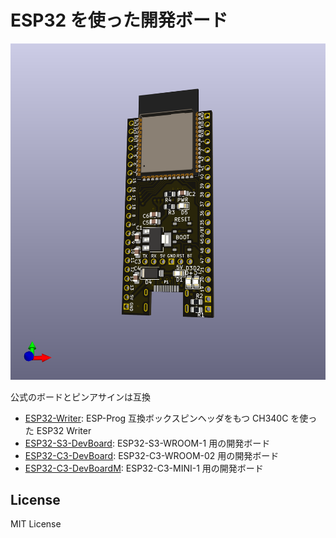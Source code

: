 # ESP32 を使った開発ボード

![](ESP32-S3-WROOM-1/ESP32-S3-WROOM-1.png)

公式のボードとピンアサインは互換

- [ESP32-Writer](ESP32-writer): ESP-Prog 互換ボックスピンヘッダをもつ CH340C を使った ESP32 Writer
- [ESP32-S3-DevBoard](ESP32-S3-WROOM-1): ESP32-S3-WROOM-1 用の開発ボード
- [ESP32-C3-DevBoard](ESP32-C3-WROOM-02): ESP32-C3-WROOM-02 用の開発ボード
- [ESP32-C3-DevBoardM](ESP32-C3-MINI-1): ESP32-C3-MINI-1 用の開発ボード

## License

MIT License
